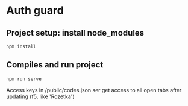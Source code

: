 # Auth guard

## Project setup: install node_modules
```
npm install
```

## Compiles and run project
```
npm run serve
```

Access keys in /public/codes.json
ser get access to all open tabs after updating (f5, like 'Rozetka')
